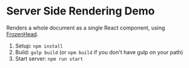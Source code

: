 # Server Side Rendering Demo

Renders a whole document as a single React component, using [FrozenHead](https://github.com/matthewwithanm/react-frozenhead).

1. Setup: `npm install`
2. Build: `gulp build` (or `npm build` if you don't have gulp on your path)
3. Start server: `npm run start`
